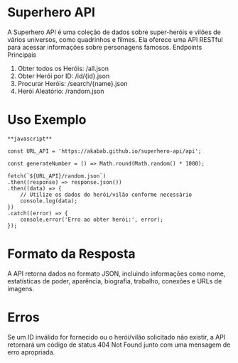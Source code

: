 # Superhero API

A Superhero API é uma coleção de dados sobre super-heróis e vilões de vários universos, como quadrinhos e filmes. Ela oferece uma API RESTful para acessar informações sobre personagens famosos.
Endpoints Principais

1. Obter todos os Heróis: /all.json
2. Obter Herói por ID: /id/{id}.json
3. Procurar Heróis: /search/{name}.json
4. Herói Aleatório: /random.json

# Uso Exemplo

    **javascript**

    const URL_API = 'https://akabab.github.io/superhero-api/api';

    const generateNumber = () => Math.round(Math.random() * 1000);

    fetch(`${URL_API}/random.json`)
    .then((response) => response.json())
    .then((data) => {
        // Utilize os dados do herói/vilão conforme necessário
        console.log(data);
    })
    .catch((error) => {
        console.error('Erro ao obter herói:', error);
    });

# Formato da Resposta

A API retorna dados no formato JSON, incluindo informações como nome, estatísticas de poder, aparência, biografia, trabalho, conexões e URLs de imagens.

# Erros

Se um ID inválido for fornecido ou o herói/vilão solicitado não existir, a API retornará um código de status 404 Not Found junto com uma mensagem de erro apropriada.
